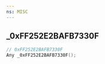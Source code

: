 ```yaml
---
ns: MISC
---
```

## _0xFF252E2BAFB7330F

```c
// 0xFF252E2BAFB7330F
Any _0xFF252E2BAFB7330F();
```

